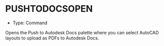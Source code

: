 # PUSHTODOCSOPEN

- Type: Command

Opens the Push to Autodesk Docs palette where you can select AutoCAD layouts to upload as PDFs to Autodesk Docs.
